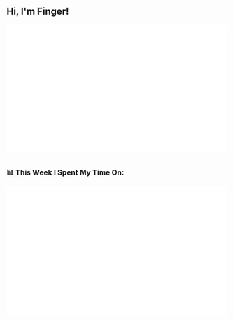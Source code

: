 <h2> Hi, I'm Finger!</h2>

<img align="right" src="https://raw.githubusercontent.com/spianmo/github-stats/master/generated/overview.svg#gh-light-mode-only">

<!-- <img align="right" height="160em" src="https://github-readme-stats-eight-theta.vercel.app/api/top-langs/?username=spianmo&layout=compact&langs_count=8&theme=algolia"/>	 -->
	
```go
package main

type Me struct {
	Name   string
	Job    string
	Code   string
	Skills string
}

func main() {
	me := &Me{
		Name:   "Finger",
		Job:    "Client-side Engineer",
		Code:   "Java, Kotlin, C#, Rust and C++ and Others",
		Skills: "Android, Security, Cross-platform client, NLP, CV, ASR ^o^",
	}
	_ = me
}
```


<h3>📊 This Week I Spent My Time On:</h3>
<img align='right' src="https://raw.githubusercontent.com/spianmo/github-stats/master/generated/languages.svg#gh-light-mode-only">

<!--START_SECTION:waka-->

```txt
C++                    13 hrs          █████████▒░░░░░░░░░░░░░░░   37.16 %
Kotlin                 7 hrs 29 mins   █████▒░░░░░░░░░░░░░░░░░░░   21.40 %
CMake                  4 hrs 46 mins   ███▒░░░░░░░░░░░░░░░░░░░░░   13.63 %
Markdown               2 hrs 4 mins    █▒░░░░░░░░░░░░░░░░░░░░░░░   05.93 %
XML                    1 hr 40 mins    █▒░░░░░░░░░░░░░░░░░░░░░░░   04.78 %
```

<!--END_SECTION:waka-->
